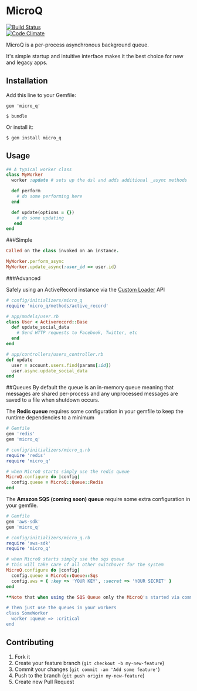 # MicroQ

[![Build Status](https://travis-ci.org/bnorton/micro_q.png)](https://travis-ci.org/bnorton/micro_q)  
[![Code Climate](https://codeclimate.com/github/bnorton/micro_q.png)](https://codeclimate.com/github/bnorton/micro_q)

MicroQ is a per-process asynchronous background queue.

It's simple startup and intuitive interface makes it the best choice for new and legacy apps.

## Installation

Add this line to your Gemfile:

    gem 'micro_q'

    $ bundle

Or install it:

    $ gem install micro_q

## Usage

```ruby
## A typical worker class
class MyWorker
  worker :update # sets up the dsl and adds additional _async methods

  def perform
    # do some performing here
  end

  def update(options = {})
    # do some updating
   end
end
```

###Simple

```ruby
Called on the class invoked on an instance.

MyWorker.perform_async
MyWorker.update_async(:user_id => user.id)
```

###Advanced

Safely using an ActiveRecord instance via the [Custom Loader](https://github.com/bnorton/micro_q/wiki/Loaders) API 
```ruby
# config/initializers/micro_q
require 'micro_q/methods/active_record'

# app/models/user.rb
class User < Activerecord::Base
  def update_social_data
    # Send HTTP requests to Facebook, Twitter, etc
  end
end

# app/controllers/users_controller.rb
def update
  user = account.users.find(params[:id])
  user.async.update_social_data
end
```

##Queues
By default the queue is an in-memory queue meaning that messages are shared per-process
and any unprocessed messages are saved to a file when shutdown occurs.

The **Redis queue** requires some configuration in your gemfile to keep the runtime dependencies to a minimum
```ruby
# Gemfile
gem 'redis'
gem 'micro_q'

# config/initializers/micro_q.rb
require 'redis'
require 'micro_q'

# when MicroQ starts simply use the redis queue
MicroQ.configure do |config|
  config.queue = MicroQ::Queue::Redis
end
```

The **Amazon SQS (coming soon) queue** require some extra configuration in your gemfile.
```ruby
# Gemfile
gem 'aws-sdk'
gem 'micro_q'

# config/initializers/micro_q.rb
require 'aws-sdk'
require 'micro_q'

# when MicroQ starts simply use the sqs queue
# this will take care of all other switchover for the system
MicroQ.configure do |config|
  config.queue = MicroQ::Queue::Sqs
  config.aws = { :key => 'YOUR KEY', :secret => 'YOUR SECRET' }
end

**Note that when using the SQS Queue only the MicroQ's started via command-line will actually process messages**

# Then just use the queues in your workers
class SomeWorker
  worker :queue => :critical
end
```

## Contributing

1. Fork it
2. Create your feature branch (`git checkout -b my-new-feature`)
3. Commit your changes (`git commit -am 'Add some feature'`)
4. Push to the branch (`git push origin my-new-feature`)
5. Create new Pull Request
